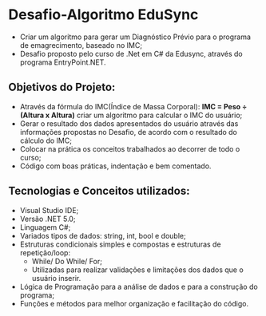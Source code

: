 # Desafio-Algoritmo EduSync
- Criar um algoritmo para gerar um Diagnóstico Prévio para o programa de emagrecimento, baseado no IMC;
- Desafio proposto pelo curso de .Net em C# da Edusync, através do programa EntryPoint.NET.

## Objetivos do Projeto: 
- Através da fórmula do IMC(Índice de Massa Corporal): **IMC = Peso ÷ (Altura x Altura)** criar um algoritmo para calcular o IMC do usuário;
- Gerar o resultado dos dados apresentados do usuário através das informações propostas no Desafio, de acordo com o resultado do cálculo do IMC;
- Colocar na prática os conceitos trabalhados ao decorrer de todo o curso;
- Código com boas práticas, indentação e bem comentado.

## Tecnologias e Conceitos utilizados:
- Visual Studio IDE;
- Versão .NET 5.0;
- Linguagem C#;
- Variados tipos de dados: string, int, bool e double;
- Estruturas condicionais simples e compostas e estruturas de repetição/loop:
  - While/ Do While/ For;
  - Utilizadas para realizar validações e limitações dos dados que o usuário inserir.
- Lógica de Programação para a análise de dados e para a construção do programa;
- Funções e métodos para melhor organização e facilitação do código. 
